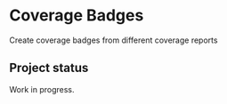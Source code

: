 # Coverage Badges

Create coverage badges from different coverage reports

## Project status
Work in progress.
